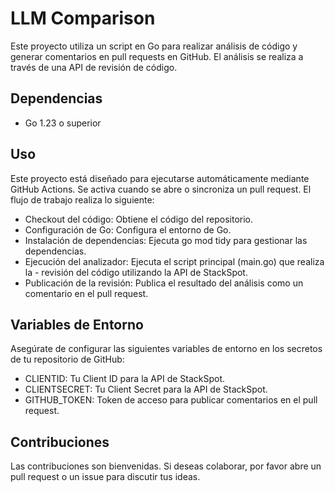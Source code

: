 # LLM Comparison

Este proyecto utiliza un script en Go para realizar análisis de código y generar comentarios en pull requests en GitHub. El análisis se realiza a través de una API de revisión de código.

## Dependencias

- Go 1.23 o superior

## Uso
Este proyecto está diseñado para ejecutarse automáticamente mediante GitHub Actions. Se activa cuando se abre o sincroniza un pull request. El flujo de trabajo realiza lo siguiente:

- Checkout del código: Obtiene el código del repositorio.
- Configuración de Go: Configura el entorno de Go.
- Instalación de dependencias: Ejecuta go mod tidy para gestionar las dependencias.
- Ejecución del analizador: Ejecuta el script principal (main.go) que realiza la - revisión del código utilizando la API de StackSpot.
- Publicación de la revisión: Publica el resultado del análisis como un comentario en el pull request.

## Variables de Entorno
Asegúrate de configurar las siguientes variables de entorno en los secretos de tu repositorio de GitHub:

- CLIENTID: Tu Client ID para la API de StackSpot.
- CLIENTSECRET: Tu Client Secret para la API de StackSpot.
- GITHUB_TOKEN: Token de acceso para publicar comentarios en el pull request.

## Contribuciones
Las contribuciones son bienvenidas. Si deseas colaborar, por favor abre un pull request o un issue para discutir tus ideas.